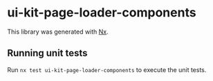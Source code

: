 # ui-kit-page-loader-components

This library was generated with [Nx](https://nx.dev).

## Running unit tests

Run `nx test ui-kit-page-loader-components` to execute the unit tests.

